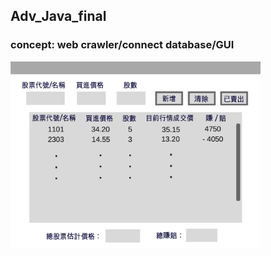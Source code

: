 ## Adv_Java_final
### concept: web crawler/connect database/GUI
<img src="./present.png" width = "400" alt="present" align=center />
